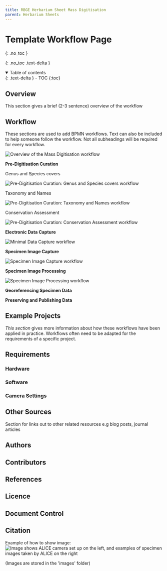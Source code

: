 ```yaml
---
title: RBGE Herbarium Sheet Mass Digitisation
parent: Herbarium Sheets
---
```

# Template Workflow Page
{: .no_toc }

  {: .no_toc .text-delta }
<details open markdown="block">
  <summary>
    Table of contents
  </summary>
  {: .text-delta }
- TOC
{:toc}
</details>
 
## Overview
This section gives a brief (2-3 sentence) overview of the workflow
## Workflow
These sections are used to add BPMN workflows. Text can also be included to help someone follow the workflow. Not all subheadings will be required for every workflow.

![Overview of the Mass Digitisation workflow](https://github.com/lmfrench/lmfrench.github.io/blob/main/images/RBGE%20BPMN%20workflow%20overview.PNG?raw=true)

**Pre-Digitisation Curation**

Genus and Species covers

![Pre-Digitisation Curation: Genus and Species covers workflow](https://github.com/lmfrench/lmfrench.github.io/blob/main/images/RBGE%20BPMN%20Genus%20and%20Species%20covers.JPG)

Taxonomy and Names

![Pre-Digitisation Curation: Taxonomy and Names workflow](https://github.com/lmfrench/lmfrench.github.io/blob/main/images/RBGE%20BPMN%20Taxonomy%20and%20names.JPG)

Conservation Assessment

![Pre-Digitisation Curation: Conservation Assessment workflow](https://github.com/lmfrench/lmfrench.github.io/blob/main/images/RBGE%20BPMNConservation%20Assessment.JPG)

**Electronic Data Capture**

![Minimal Data Capture workflow](https://github.com/lmfrench/lmfrench.github.io/blob/main/images/RBGE%20BPMN%20Minimal%20Data%20Capture.JPG)

**Specimen Image Capture**

![Specimen Image Capture workflow](https://github.com/lmfrench/lmfrench.github.io/blob/main/images/RBGE%20BPMN%20Specimen%20Image%20Capture.JPG)

**Specimen Image Processing**

 ![Specimen Image Processing workflow](https://github.com/lmfrench/lmfrench.github.io/blob/main/images/RBGE%20BPMN%20Specimen%20Image%20Processing.JPG)

**Georeferencing Specimen Data**

**Preserving and Publishing Data**

## Example Projects
*This section* gives more information about how these workflows have been applied in practice. Workflows often need to be adapted for the requirements of a specific project.

## Requirements
### Hardware

### Software

### Camera Settings

## Other Sources
Section for links out to other related resources e.g blog posts, journal articles

## Authors

## Contributors

## References

## Licence

## Document Control

## Citation

Example of how to show image: ![Image shows ALICE camera set up on the left, and examples of specimen images taken by ALICE on the right](https://github.com/lmfrench/lmfrench.github.io/blob/main/images/ALICE.PNG?raw=true)


(Images are stored in the 'images' folder)
